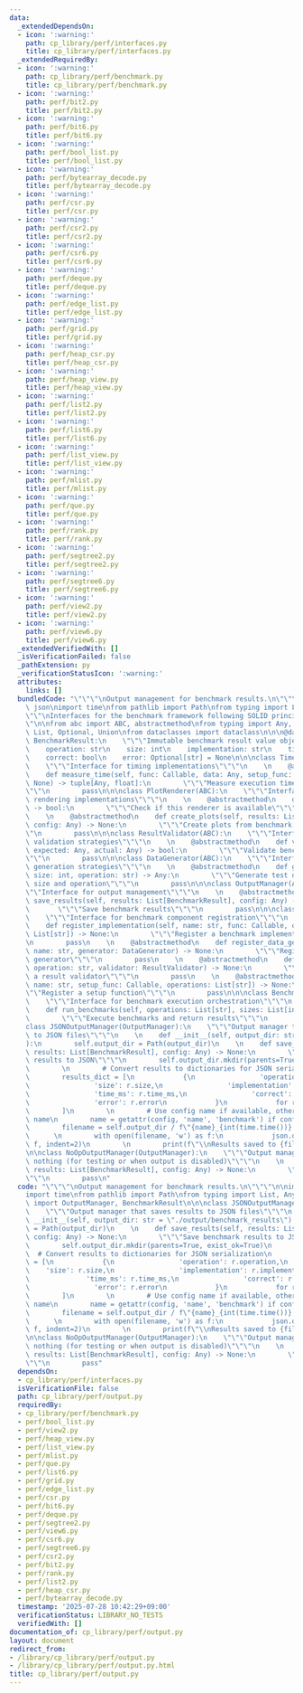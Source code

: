 ```yaml
---
data:
  _extendedDependsOn:
  - icon: ':warning:'
    path: cp_library/perf/interfaces.py
    title: cp_library/perf/interfaces.py
  _extendedRequiredBy:
  - icon: ':warning:'
    path: cp_library/perf/benchmark.py
    title: cp_library/perf/benchmark.py
  - icon: ':warning:'
    path: perf/bit2.py
    title: perf/bit2.py
  - icon: ':warning:'
    path: perf/bit6.py
    title: perf/bit6.py
  - icon: ':warning:'
    path: perf/bool_list.py
    title: perf/bool_list.py
  - icon: ':warning:'
    path: perf/bytearray_decode.py
    title: perf/bytearray_decode.py
  - icon: ':warning:'
    path: perf/csr.py
    title: perf/csr.py
  - icon: ':warning:'
    path: perf/csr2.py
    title: perf/csr2.py
  - icon: ':warning:'
    path: perf/csr6.py
    title: perf/csr6.py
  - icon: ':warning:'
    path: perf/deque.py
    title: perf/deque.py
  - icon: ':warning:'
    path: perf/edge_list.py
    title: perf/edge_list.py
  - icon: ':warning:'
    path: perf/grid.py
    title: perf/grid.py
  - icon: ':warning:'
    path: perf/heap_csr.py
    title: perf/heap_csr.py
  - icon: ':warning:'
    path: perf/heap_view.py
    title: perf/heap_view.py
  - icon: ':warning:'
    path: perf/list2.py
    title: perf/list2.py
  - icon: ':warning:'
    path: perf/list6.py
    title: perf/list6.py
  - icon: ':warning:'
    path: perf/list_view.py
    title: perf/list_view.py
  - icon: ':warning:'
    path: perf/mlist.py
    title: perf/mlist.py
  - icon: ':warning:'
    path: perf/que.py
    title: perf/que.py
  - icon: ':warning:'
    path: perf/rank.py
    title: perf/rank.py
  - icon: ':warning:'
    path: perf/segtree2.py
    title: perf/segtree2.py
  - icon: ':warning:'
    path: perf/segtree6.py
    title: perf/segtree6.py
  - icon: ':warning:'
    path: perf/view2.py
    title: perf/view2.py
  - icon: ':warning:'
    path: perf/view6.py
    title: perf/view6.py
  _extendedVerifiedWith: []
  _isVerificationFailed: false
  _pathExtension: py
  _verificationStatusIcon: ':warning:'
  attributes:
    links: []
  bundledCode: "\"\"\"\nOutput management for benchmark results.\n\"\"\"\n\nimport\
    \ json\nimport time\nfrom pathlib import Path\nfrom typing import List, Any\n\"\
    \"\"\nInterfaces for the benchmark framework following SOLID principles.\n\"\"\
    \"\n\nfrom abc import ABC, abstractmethod\nfrom typing import Any, Callable, Dict,\
    \ List, Optional, Union\nfrom dataclasses import dataclass\n\n\n@dataclass\nclass\
    \ BenchmarkResult:\n    \"\"\"Immutable benchmark result value object\"\"\"\n\
    \    operation: str\n    size: int\n    implementation: str\n    time_ms: float\n\
    \    correct: bool\n    error: Optional[str] = None\n\n\nclass TimerInterface(ABC):\n\
    \    \"\"\"Interface for timing implementations\"\"\"\n    \n    @abstractmethod\n\
    \    def measure_time(self, func: Callable, data: Any, setup_func: Callable =\
    \ None) -> tuple[Any, float]:\n        \"\"\"Measure execution time of a function\"\
    \"\"\n        pass\n\n\nclass PlotRenderer(ABC):\n    \"\"\"Interface for plot\
    \ rendering implementations\"\"\"\n    \n    @abstractmethod\n    def can_render(self)\
    \ -> bool:\n        \"\"\"Check if this renderer is available\"\"\"\n        pass\n\
    \    \n    @abstractmethod\n    def create_plots(self, results: List[BenchmarkResult],\
    \ config: Any) -> None:\n        \"\"\"Create plots from benchmark results\"\"\
    \"\n        pass\n\n\nclass ResultValidator(ABC):\n    \"\"\"Interface for result\
    \ validation strategies\"\"\"\n    \n    @abstractmethod\n    def validate(self,\
    \ expected: Any, actual: Any) -> bool:\n        \"\"\"Validate benchmark result\"\
    \"\"\n        pass\n\n\nclass DataGenerator(ABC):\n    \"\"\"Interface for data\
    \ generation strategies\"\"\"\n    \n    @abstractmethod\n    def generate(self,\
    \ size: int, operation: str) -> Any:\n        \"\"\"Generate test data for given\
    \ size and operation\"\"\"\n        pass\n\n\nclass OutputManager(ABC):\n    \"\
    \"\"Interface for output management\"\"\"\n    \n    @abstractmethod\n    def\
    \ save_results(self, results: List[BenchmarkResult], config: Any) -> None:\n \
    \       \"\"\"Save benchmark results\"\"\"\n        pass\n\n\nclass BenchmarkRegistry(ABC):\n\
    \    \"\"\"Interface for benchmark component registration\"\"\"\n    \n    @abstractmethod\n\
    \    def register_implementation(self, name: str, func: Callable, operations:\
    \ List[str]) -> None:\n        \"\"\"Register a benchmark implementation\"\"\"\
    \n        pass\n    \n    @abstractmethod\n    def register_data_generator(self,\
    \ name: str, generator: DataGenerator) -> None:\n        \"\"\"Register a data\
    \ generator\"\"\"\n        pass\n    \n    @abstractmethod\n    def register_validator(self,\
    \ operation: str, validator: ResultValidator) -> None:\n        \"\"\"Register\
    \ a result validator\"\"\"\n        pass\n    \n    @abstractmethod\n    def register_setup(self,\
    \ name: str, setup_func: Callable, operations: List[str]) -> None:\n        \"\
    \"\"Register a setup function\"\"\"\n        pass\n\n\nclass BenchmarkOrchestrator(ABC):\n\
    \    \"\"\"Interface for benchmark execution orchestration\"\"\"\n    \n    @abstractmethod\n\
    \    def run_benchmarks(self, operations: List[str], sizes: List[int]) -> List[BenchmarkResult]:\n\
    \        \"\"\"Execute benchmarks and return results\"\"\"\n        pass\n\n\n\
    class JSONOutputManager(OutputManager):\n    \"\"\"Output manager that saves results\
    \ to JSON files\"\"\"\n    \n    def __init__(self, output_dir: str = \"./output/benchmark_results\"\
    ):\n        self.output_dir = Path(output_dir)\n    \n    def save_results(self,\
    \ results: List[BenchmarkResult], config: Any) -> None:\n        \"\"\"Save benchmark\
    \ results to JSON\"\"\"\n        self.output_dir.mkdir(parents=True, exist_ok=True)\n\
    \        \n        # Convert results to dictionaries for JSON serialization\n\
    \        results_dict = [\n            {\n                'operation': r.operation,\n\
    \                'size': r.size,\n                'implementation': r.implementation,\n\
    \                'time_ms': r.time_ms,\n                'correct': r.correct,\n\
    \                'error': r.error\n            }\n            for r in results\n\
    \        ]\n        \n        # Use config name if available, otherwise default\
    \ name\n        name = getattr(config, 'name', 'benchmark') if config else 'benchmark'\n\
    \        filename = self.output_dir / f\"{name}_{int(time.time())}.json\"\n  \
    \      \n        with open(filename, 'w') as f:\n            json.dump(results_dict,\
    \ f, indent=2)\n        \n        print(f\"\\nResults saved to {filename}\")\n\
    \n\nclass NoOpOutputManager(OutputManager):\n    \"\"\"Output manager that does\
    \ nothing (for testing or when output is disabled)\"\"\"\n    \n    def save_results(self,\
    \ results: List[BenchmarkResult], config: Any) -> None:\n        \"\"\"No-op implementation\"\
    \"\"\n        pass\n"
  code: "\"\"\"\nOutput management for benchmark results.\n\"\"\"\n\nimport json\n\
    import time\nfrom pathlib import Path\nfrom typing import List, Any\nfrom cp_library.perf.interfaces\
    \ import OutputManager, BenchmarkResult\n\n\nclass JSONOutputManager(OutputManager):\n\
    \    \"\"\"Output manager that saves results to JSON files\"\"\"\n    \n    def\
    \ __init__(self, output_dir: str = \"./output/benchmark_results\"):\n        self.output_dir\
    \ = Path(output_dir)\n    \n    def save_results(self, results: List[BenchmarkResult],\
    \ config: Any) -> None:\n        \"\"\"Save benchmark results to JSON\"\"\"\n\
    \        self.output_dir.mkdir(parents=True, exist_ok=True)\n        \n      \
    \  # Convert results to dictionaries for JSON serialization\n        results_dict\
    \ = [\n            {\n                'operation': r.operation,\n            \
    \    'size': r.size,\n                'implementation': r.implementation,\n  \
    \              'time_ms': r.time_ms,\n                'correct': r.correct,\n\
    \                'error': r.error\n            }\n            for r in results\n\
    \        ]\n        \n        # Use config name if available, otherwise default\
    \ name\n        name = getattr(config, 'name', 'benchmark') if config else 'benchmark'\n\
    \        filename = self.output_dir / f\"{name}_{int(time.time())}.json\"\n  \
    \      \n        with open(filename, 'w') as f:\n            json.dump(results_dict,\
    \ f, indent=2)\n        \n        print(f\"\\nResults saved to {filename}\")\n\
    \n\nclass NoOpOutputManager(OutputManager):\n    \"\"\"Output manager that does\
    \ nothing (for testing or when output is disabled)\"\"\"\n    \n    def save_results(self,\
    \ results: List[BenchmarkResult], config: Any) -> None:\n        \"\"\"No-op implementation\"\
    \"\"\n        pass"
  dependsOn:
  - cp_library/perf/interfaces.py
  isVerificationFile: false
  path: cp_library/perf/output.py
  requiredBy:
  - cp_library/perf/benchmark.py
  - perf/bool_list.py
  - perf/view2.py
  - perf/heap_view.py
  - perf/list_view.py
  - perf/mlist.py
  - perf/que.py
  - perf/list6.py
  - perf/grid.py
  - perf/edge_list.py
  - perf/csr.py
  - perf/bit6.py
  - perf/deque.py
  - perf/segtree2.py
  - perf/view6.py
  - perf/csr6.py
  - perf/segtree6.py
  - perf/csr2.py
  - perf/bit2.py
  - perf/rank.py
  - perf/list2.py
  - perf/heap_csr.py
  - perf/bytearray_decode.py
  timestamp: '2025-07-28 10:42:29+09:00'
  verificationStatus: LIBRARY_NO_TESTS
  verifiedWith: []
documentation_of: cp_library/perf/output.py
layout: document
redirect_from:
- /library/cp_library/perf/output.py
- /library/cp_library/perf/output.py.html
title: cp_library/perf/output.py
---
```

